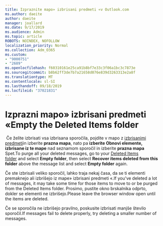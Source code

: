 ```yaml
---
title: Izpraznite mapo» izbrisani predmeti «v Outlook.com
ms.author: daeite
author: daeite
manager: joallard
ms.date: 9/17/2019
ms.audience: Admin
ms.topic: article
ROBOTS: NOINDEX, NOFOLLOW
localization_priority: Normal
ms.collection: Adm_O365
ms.custom:
- "9000751"
- "2689"
ms.openlocfilehash: f60310161e25ca91b8bf7e33c3f06a1bc3c7873e
ms.sourcegitcommit: b8b62ff3de7b7a21658d076e839d3263313e2a8f
ms.translationtype: MT
ms.contentlocale: sl-SI
ms.lasthandoff: 09/18/2019
ms.locfileid: "37021831"
---
```

# <a name="empty-the-deleted-items-folder"></a><span data-ttu-id="44159-102">Izprazni mapo» izbrisani predmeti «</span><span class="sxs-lookup"><span data-stu-id="44159-102">Empty the Deleted Items folder</span></span>

<span data-ttu-id="44159-103"> Če želite izbrisati vsa izbrisana sporočila, pojdite v mapo z [izbrisanimi predmeti](https://outlook.live.com/mail/deleteditems)in izberite **prazna mapa**, nato pa **izberite Obnovi elemente, izbrisane iz te mape** nad seznamom sporočil in izberite **prazna mapa**   Spet.</span><span class="sxs-lookup"><span data-stu-id="44159-103">To purge all your deleted messages, go to your [Deleted Items folder](https://outlook.live.com/mail/deleteditems) and select **Empty folder**, then select **Recover items deleted from this folder** above the message list and select **Empty folder** again.</span></span>

<span data-ttu-id="44159-104">Če ste izbrisali veliko sporočil, lahko traja nekaj časa, da se ti elementi premaknejo ali izbrišejo iz mape» izbrisani predmeti «.</span><span class="sxs-lookup"><span data-stu-id="44159-104">If you've deleted a lot of messages, it may take some time for those items to move to or be purged from the Deleted Items folder.</span></span> <span data-ttu-id="44159-105">Prosimo, pustite okno brskalnika odprto, dokler se elementi ne izbrišejo.</span><span class="sxs-lookup"><span data-stu-id="44159-105">Please leave the browser window open until the items are deleted.</span></span>

<span data-ttu-id="44159-106">Če se sporočila ne izbrišejo pravilno, poskusite izbrisati manjše število sporočil.</span><span class="sxs-lookup"><span data-stu-id="44159-106">If messages fail to delete properly, try deleting a smaller number of messages.</span></span>